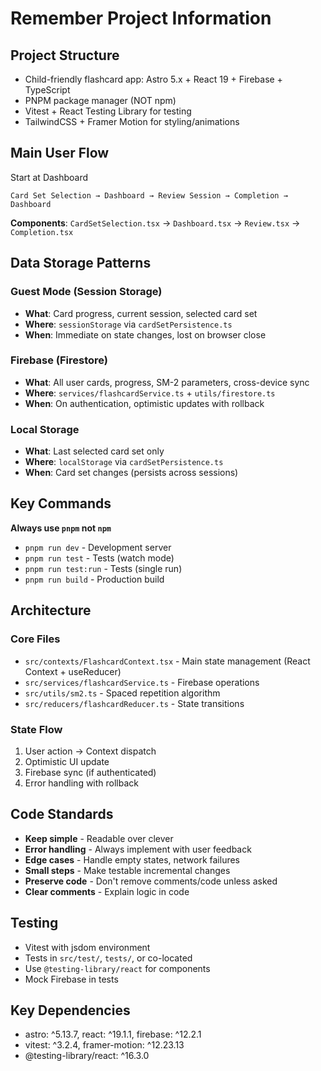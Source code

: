 # Remember Project Information

## Project Structure

- Child-friendly flashcard app: Astro 5.x + React 19 + Firebase + TypeScript
- PNPM package manager (NOT npm)
- Vitest + React Testing Library for testing
- TailwindCSS + Framer Motion for styling/animations

## Main User Flow

Start at Dashboard

```
Card Set Selection → Dashboard → Review Session → Completion → Dashboard
```

**Components**: `CardSetSelection.tsx` → `Dashboard.tsx` → `Review.tsx` → `Completion.tsx`

## Data Storage Patterns

### Guest Mode (Session Storage)

- **What**: Card progress, current session, selected card set
- **Where**: `sessionStorage` via `cardSetPersistence.ts`
- **When**: Immediate on state changes, lost on browser close

### Firebase (Firestore)

- **What**: All user cards, progress, SM-2 parameters, cross-device sync
- **Where**: `services/flashcardService.ts` + `utils/firestore.ts`
- **When**: On authentication, optimistic updates with rollback

### Local Storage

- **What**: Last selected card set only
- **Where**: `localStorage` via `cardSetPersistence.ts`
- **When**: Card set changes (persists across sessions)

## Key Commands

**Always use `pnpm` not `npm`**

- `pnpm run dev` - Development server
- `pnpm run test` - Tests (watch mode)
- `pnpm run test:run` - Tests (single run)
- `pnpm run build` - Production build

## Architecture

### Core Files

- `src/contexts/FlashcardContext.tsx` - Main state management (React Context + useReducer)
- `src/services/flashcardService.ts` - Firebase operations
- `src/utils/sm2.ts` - Spaced repetition algorithm
- `src/reducers/flashcardReducer.ts` - State transitions

### State Flow

1. User action → Context dispatch
2. Optimistic UI update
3. Firebase sync (if authenticated)
4. Error handling with rollback

## Code Standards

- **Keep simple** - Readable over clever
- **Error handling** - Always implement with user feedback
- **Edge cases** - Handle empty states, network failures
- **Small steps** - Make testable incremental changes
- **Preserve code** - Don't remove comments/code unless asked
- **Clear comments** - Explain logic in code

## Testing

- Vitest with jsdom environment
- Tests in `src/test/`, `tests/`, or co-located
- Use `@testing-library/react` for components
- Mock Firebase in tests

## Key Dependencies

- astro: ^5.13.7, react: ^19.1.1, firebase: ^12.2.1
- vitest: ^3.2.4, framer-motion: ^12.23.13
- @testing-library/react: ^16.3.0
